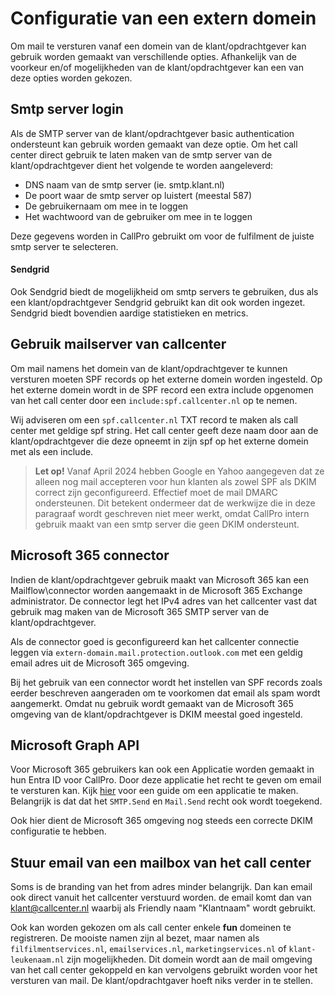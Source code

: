 # Configuratie van een extern domein
Om mail te versturen vanaf een domein van de klant/opdrachtgever kan gebruik worden gemaakt van verschillende opties. Afhankelijk van de voorkeur en/of mogelijkheden van de klant/opdrachtgever kan een van deze opties worden gekozen.

## Smtp server login 
Als de SMTP server van de klant/opdrachtgever basic authentication ondersteunt kan gebruik worden gemaakt van deze optie. Om het call center direct gebruik te laten maken van de smtp server van de klant/opdrachtgever dient het volgende te worden aangeleverd:
* DNS naam van de smtp server (ie. smtp.klant.nl)
* De poort waar de smtp server op luistert (meestal 587)
* De gebruikernaam om mee in te loggen
* Het wachtwoord van de gebruiker om mee in te loggen

 Deze gegevens worden in CallPro gebruikt om voor de fulfilment de juiste smtp server te selecteren.

#### Sendgrid
Ook Sendgrid biedt de mogelijkheid om smtp servers te gebruiken, dus als een klant/opdrachtgever Sendgrid gebruikt kan dit ook worden ingezet. Sendgrid biedt bovendien aardige statistieken en metrics.

## Gebruik mailserver van callcenter
Om mail namens het domein van de klant/opdrachtgever te kunnen versturen moeten SPF records op het externe domein worden ingesteld.
Op het externe domein wordt in de SPF record een extra include opgenomen van het call center door een `include:spf.callcenter.nl` op te nemen.

Wij adviseren om een `spf.callcenter.nl` TXT record te maken als call center met geldige spf string. Het call center geeft deze naam door aan de klant/opdrachtgever die deze opneemt in zijn spf op het externe domein met als een include.

> **Let op!** Vanaf April 2024 hebben Google en Yahoo aangegeven dat ze alleen nog mail accepteren voor hun klanten als zowel SPF als DKIM correct zijn geconfigureerd. Effectief moet de mail DMARC ondersteunen. Dit betekent ondermeer dat de werkwijze die in deze paragraaf wordt geschreven niet meer werkt, omdat CallPro intern gebruik maakt van een smtp server die geen DKIM ondersteunt.

## Microsoft 365 connector
Indien de klant/opdrachtgever gebruik maakt van Microsoft 365 kan een Mailflow\connector worden aangemaakt in de Microsoft 365 Exchange administrator. De connector legt het IPv4 adres van het callcenter vast dat gebruik mag maken van de Microsoft 365 SMTP server van de klant/opdrachtgever.

Als de connector goed is geconfigureerd kan het callcenter connectie leggen via `extern-domain.mail.protection.outlook.com` met een geldig email adres uit de Microsoft 365 omgeving.

Bij het gebruik van een connector wordt het instellen van SPF records zoals eerder beschreven aangeraden om te voorkomen dat email als spam wordt aangemerkt. Omdat nu gebruik wordt gemaakt van de Microsoft 365 omgeving van de klant/opdrachtgever is DKIM meestal goed ingesteld.

## Microsoft Graph API
Voor Microsoft 365 gebruikers kan ook een Applicatie worden gemaakt in hun Entra ID voor CallPro. Door deze applicatie het recht te geven om email te versturen kan. Kijk [hier](../calendarsync/calendarsync-instellingen-microsoft-365-graph-api/README.md) voor een guide om een applicatie te maken. Belangrijk is dat dat het `SMTP.Send` en `Mail.Send` recht ook wordt toegekend.

Ook hier dient de Microsoft 365 omgeving nog steeds een correcte DKIM configuratie te hebben.


## Stuur email van een mailbox van het call center
Soms is de branding van het from adres minder belangrijk. Dan kan email ook direct vanuit het callcenter verstuurd worden. de email komt dan van klant@callcenter.nl waarbij als Friendly naam "Klantnaam" wordt gebruikt.

Ook kan worden gekozen om als call center enkele **fun** domeinen te registreren. De mooiste namen zijn al bezet, maar namen als `filfilmentservices.nl`, `emailservices.nl`, `marketingservices.nl` of `klant-leukenaam.nl` zijn mogelijkheden. Dit domein wordt aan de mail omgeving van het call center gekoppeld en kan vervolgens gebruikt worden voor het versturen van mail. De klant/opdrachtgaver hoeft niks verder in te stellen.
